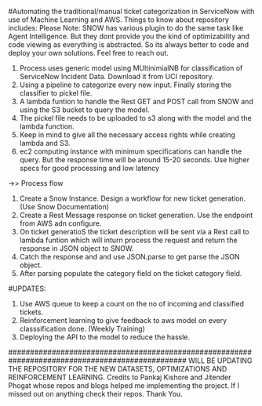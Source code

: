 #Automating the traditional/manual ticket categorization in ServiceNow with use of Machine Learning and AWS. Things to know about repository includes:
Please Note: SNOW has various plugin to do the same task like Agent Intelligence. But they dont provide you the kind of optimizability and code viewing as everything is abstracted. So its always better to code and deploy your own solutions. Feel free to reach out.

1. Process uses generic model using MUltinimialNB for classification of ServiceNow Incident Data. Download it from UCI repository.
2. Using a pipeline to categorize every new input. Finally storing the classifier to pickel file.
3. A lambda funtion to handle the Rest GET and  POST call from SNOW and using the S3 bucket to query the model. 
4. The pickel file needs to be uploaded to s3 along with the model and the lambda function.
5. Keep in mind to give all the necessary access rights while creating lambda and S3.
6. ec2 computing instance with minimum specifications can handle the query. But the response time will be around 15-20 seconds. Use higher specs for good processing and low latency

->> Process flow
1. Create a Snow Instance. Design a workflow for new ticket generation. (Use Snow Documentation)
2. Create a Rest Message response on ticket generation. Use the endpoint from AWS adn configure.
3. On ticket generatioS the ticket description will be sent via a Rest call to lambda funtion which will inturn process the request and return the response in JSON object to SNOW.
4. Catch the response and and use JSON.parse to get parse the JSON object.
5. After parsing populate the category field on the ticket category field.

#UPDATES:
1. Use AWS queue to keep a count on the no of incoming and classified tickets.
2. Reinforcement learning to give feedback to aws model on every classsification done. (Weekly Training)
3. Deploying the API to the model to reduce the hassle.

#################################################################################################
WILL BE UPDATING THE REPOSITORY FOR THE NEW DATASETS, OPTIMIZATIONS AND REINFORCEMENT LEARNING.
Credits to Pankaj Kishore and Jitender Phogat whose repos and blogs helped me implementing the project. If I missed out on anything check their repos. Thank You.

